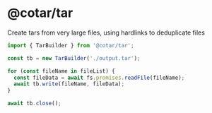 # @cotar/tar

Create tars from very large files, using hardlinks to deduplicate files

```typescript
import { TarBuilder } from '@cotar/tar';

const tb = new TarBuilder('./output.tar');

for (const fileName in fileList) {
  const fileData = await fs.promises.readFile(fileName);
  await tb.write(fileName, fileData);
}

await tb.close();
```

